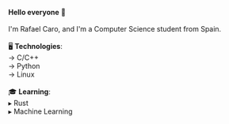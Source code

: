 **Hello everyone** 👋 <br>
<br>
I'm Rafael Caro, and I'm a Computer Science student from Spain. <br>
<br>
🖥 __Technologies__: <br>
→ C/C++ <br>
→ Python <br>
→ Linux <br>
<br>
🎓 __Learning__: <br>
▸ Rust <br>
▸ Machine Learning <br>

